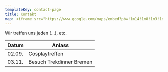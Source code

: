 ```yaml
---
templateKey: contact-page
title: Kontakt
map: <iframe src="https://www.google.com/maps/embed?pb=!1m14!1m8!1m3!1d4784.880571811187!2d8.202221!3d53.156139!3m2!1i1024!2i768!4f13.1!3m3!1m2!1s0x0%3A0xc8970fb1feaefc4c!2sBest+Western+Hotel+Heide+Oldenburg!5e0!3m2!1sen!2sus!4v1563031014541!5m2!1sen!2sus" width="100%" height="100%" frameborder="0" style="border:0" allowfullscreen></iframe>
---
```

Wir treffen uns jeden (...), etc.


| Datum | Anlass |
| ---| ---|
| 02.09. | Cosplaytreffen |
| 03.11. | Besuch Trekdinner Bremen |